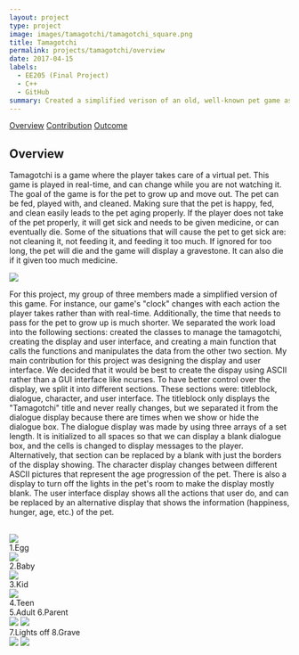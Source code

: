 ```yaml
---
layout: project
type: project
image: images/tamagotchi/tamagotchi_square.png
title: Tamagotchi
permalink: projects/tamagotchi/overview
date: 2017-04-15
labels:
  - EE205 (Final Project)
  - C++
  - GitHub
summary: Created a simplified verison of an old, well-known pet game as the final project for EE205 with a team of two other people.
---
```


<div class="ui three item menu">
  <a href="/projects/shaka-scheme/overview" class="active item">Overview</a>
  <a href="/projects/shaka-scheme/contribution" class="item">Contribution</a>
  <a href="/projects/shaka-scheme/outcome" class="item">Outcome</a>
</div>

<h2>Overview</h2>
<p>
Tamagotchi is a game where the player takes care of a virtual pet. This game is played in real-time, and can change while you are not watching it. The goal of the game is for the pet to grow up and move out. The pet can be fed, played with, and cleaned. Making sure that the pet is happy, fed, and clean easily leads to the pet aging properly. If the player does not take of the pet properly, it will get sick and needs to be given medicine, or can eventually die. Some of the situations that will cause the pet to get sick are: not cleaning it, not feeding it, and feeding it too much. If ignored for too long, the pet will die and the game will display a gravestone. It can also die if it given too much medicine. 
</p>

<img class="ui centered rounded image" src="/tamagotchi/tamagotchi_sample.png">


For this project, my group of three members made a simplified version of this game. For instance, our game's "clock" changes with each action the player takes rather than with real-time. Additionally, the time that needs to pass for the pet to grow up is much shorter. We separated the work load into the following sections: created the classes to manage the tamagotchi, creating the display and user interface, and creating a main function that calls the functions and manipulates the data from the other two section. My main contribution for this project was designing the display and user interface. We decided that it would be best to create the dispay using ASCII rather than a GUI interface like ncurses. To have better control over the display, we split it into different sections. These sections were: titleblock, dialogue, character, and user interface. The titleblock only displays the "Tamagotchi" title and never really changes, but we separated it from the dialogue display because there are times when we show or hide the dialogue box. The dialogue display was made by using three arrays of a set length. It is initialized to all spaces so that we can display a blank dialogue box, and the cells is changed  to display messages to the player. Alternatively, that section can be replaced by a blank with just the borders of the display showing. The character display changes between different ASCII pictures that represent the age progression of the pet. There is also a display to turn off the lights in the pet's room to make the display mostly blank. The user interface display shows all the actions that user do, and can be replaced by an alternative display that shows the information (happiness, hunger, age, etc.) of the pet.
<br><br>
<div class="ui medium centered rounded images">
  <div>
    <img class="ui image" src="../images/tamagotchi/tamagotchi_egg.png">
    <figcaption>1.Egg</figcaption>
  </div>
  <div>
    <img class="ui image" src="../images/tamagotchi/tamagotchi_baby.png">
    <figcaption>2.Baby</figcaption>
  </div>
  <div>
    <img class="ui image" src="../images/tamagotchi/tamagotchi_kid.png">
    <figcaption>3.Kid</figcaption>
  </div>
  <div>
    <img class="ui image" src="../images/tamagotchi/tamagotchi_teen.png">
    <figcaption>4.Teen</figcaption>
  </div>
</div

<figcaption>5.Adult   6.Parent</figcaption>
<div class="ui medium centered rounded images">
  <img class="ui image" src="../images/tamagotchi/tamagotchi_adult.png">
  <img class="ui image" src="../images/tamagotchi/tamagotchi_parent.png">
<figcaption>7.Lights off    8.Grave</figcaption>
<div class="ui medium rounded images">
  <img class="ui image" src="../images/tamagotchi/tamagotchi_lights.png">
  <img class="ui image" src="../images/tamagotchi/tamagotchi_grave.png">
</div>
